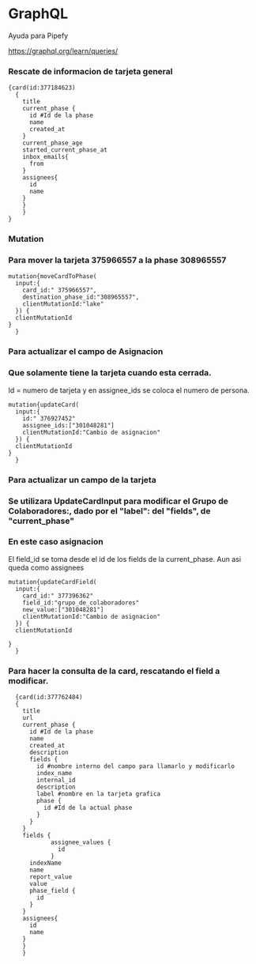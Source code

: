 # GraphQL
Ayuda para Pipefy

https://graphql.org/learn/queries/



### Rescate de informacion de tarjeta general
```
{card(id:377184623)
  {
    title
    current_phase {
      id #Id de la phase
      name
      created_at
    }
    current_phase_age
    started_current_phase_at
    inbox_emails{
      from
    }
    assignees{
      id
      name
    }
    }
    }
}

```

### Mutation

### Para mover la tarjeta 375966557 a la phase 308965557
```
mutation{moveCardToPhase(
  input:{
    card_id:" 375966557",
    destination_phase_id:"308965557",
    clientMutationId:"lake"
  }) {
  clientMutationId
}
  }
```
### Para actualizar el campo de Asignacion
### Que solamente tiene la tarjeta cuando esta cerrada.

Id = numero de tarjeta y en assignee_ids se coloca el numero de persona.
```
mutation{updateCard(
  input:{
    id:" 376927452"
    assignee_ids:["301048281"]
    clientMutationId:"Cambio de asignacion"
  }) {
  clientMutationId
}
  }
```
### Para actualizar un campo de la tarjeta
### Se utilizara UpdateCardInput para modificar el Grupo de Colaboradores:, dado por el "label": del "fields", de "current_phase"
### En este caso asignacion

El field_id se toma desde el id de los fields de la current_phase. Aun asi queda como assignees

```
mutation{updateCardField(
  input:{
    card_id:" 377396362"
    field_id:"grupo_de_colaboradores"
    new_value:["301048281"]
    clientMutationId:"Cambio de asignacion"
  }) {
  clientMutationId
  
}
  }
```
### Para hacer la consulta de la card, rescatando el field a modificar.

```
  {card(id:377762484)
  {
    title
    url
    current_phase {
      id #Id de la phase
      name
      created_at
      description
      fields {
        id #nombre interno del campo para llamarlo y modificarlo
        index_name 
        internal_id
        description
        label #nombre en la tarjeta grafica
        phase {
          id #Id de la actual phase
        }
      }
    }
    fields {
			assignee_values {
			  id
			}
      indexName
      name
      report_value
      value
      phase_field {
        id
      }
    }
    assignees{
      id
      name
    }
    }
    }


```
















